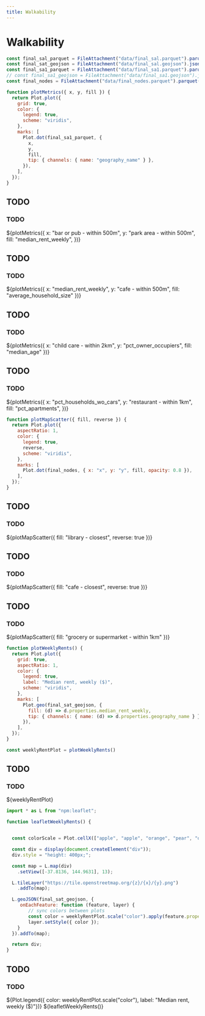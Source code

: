 ```yaml
---
title: Walkability
---
```


# Walkability

```js
const final_sal_parquet = FileAttachment("data/final_sal.parquet").parquet();
const final_sat_geojson = FileAttachment("data/final_sal.geojson").json();
const final_sa1_parquet = FileAttachment("data/final_sa1.parquet").parquet();
// const final_sa1_geojson = FileAttachment("data/final_sa1.geojson").json();
const final_nodes = FileAttachment("data/final_nodes.parquet").parquet();
```

```js
function plotMetrics({ x, y, fill }) {
  return Plot.plot({
    grid: true,
    color: {
      legend: true,
      scheme: "viridis",
    },
    marks: [
      Plot.dot(final_sa1_parquet, {
        x,
        y,
        fill,
        tip: { channels: { name: "geography_name" } },
      }),
    ],
  });
}
```


<div class="card" style="max-width: 640px;">
<h2>TODO</h2>
<h3>TODO</h3>
${plotMetrics({
  x: "bar or pub - within 500m",
  y: "park area - within 500m",
  fill: "median_rent_weekly",
})}
</div>

<div class="card" style="max-width: 640px;">
<h2>TODO</h2>
<h3>TODO</h3>
${plotMetrics({
  x: "median_rent_weekly",
  y: "cafe - within 500m",
  fill: "average_household_size"
})}
</div>

<div class="card" style="max-width: 640px;">
<h2>TODO</h2>
<h3>TODO</h3>
${plotMetrics({
  x: "child care - within 2km",
  y: "pct_owner_occupiers",
  fill: "median_age" })}
</div>

<div class="card" style="max-width: 640px;">
<h2>TODO</h2>
<h3>TODO</h3>
${plotMetrics({
  x: "pct_households_wo_cars",
  y: "restaurant - within 1km",
  fill: "pct_apartments",
})}
</div>


```js
function plotMapScatter({ fill, reverse }) {
  return Plot.plot({
    aspectRatio: 1,
    color: {
      legend: true,
      reverse,
      scheme: "viridis",
    },
    marks: [
      Plot.dot(final_nodes, { x: "x", y: "y", fill, opacity: 0.8 }),
    ],
  });
}
```

<div class="card" style="max-width: 640px;">
<h2>TODO</h2>
<h3>TODO</h3>
${plotMapScatter({
  fill: "library - closest",
  reverse: true
})}
</div>

<div class="card" style="max-width: 640px;">
<h2>TODO</h2>
<h3>TODO</h3>
${plotMapScatter({
  fill: "cafe - closest",
  reverse: true
})}
</div>

<div class="card" style="max-width: 640px;">
<h2>TODO</h2>
<h3>TODO</h3>
${plotMapScatter({
  fill: "grocery or supermarket - within 1km"
})}
</div>

```js
function plotWeeklyRents() {
  return Plot.plot({
    grid: true,
    aspectRatio: 1,
    color: {
      legend: true,
      label: "Median rent, weekly ($)",
      scheme: "viridis",
    },
    marks: [
      Plot.geo(final_sat_geojson, {
        fill: (d) => d.properties.median_rent_weekly,
        tip: { channels: { name: (d) => d.properties.geography_name } },
      }),
    ],
  });
}
```

```js
const weeklyRentPlot = plotWeeklyRents()
```

<div class="card" style="max-width: 640px;">
<h2>TODO</h2>
<h3>TODO</h3>
${weeklyRentPlot}
</div>


```js
import * as L from "npm:leaflet";

function leafletWeeklyRents() {


  const colorScale = Plot.cellX(["apple", "apple", "orange", "pear", "orange"])

  const div = display(document.createElement("div"));
  div.style = "height: 400px;";

  const map = L.map(div)
    .setView([-37.8136, 144.9631], 13);

  L.tileLayer("https://tile.openstreetmap.org/{z}/{x}/{y}.png")
    .addTo(map);

  L.geoJSON(final_sat_geojson, {
     onEachFeature: function (feature, layer) {
        // sync colors between plots
        const color = weeklyRentPlot.scale("color").apply(feature.properties.median_rent_weekly);
        layer.setStyle({ color }); 
    }
  }).addTo(map);

  return div;
}
```

<div class="card" style="max-width: 640px;">
<h2>TODO</h2>
<h3>TODO</h3>
${Plot.legend({ color: weeklyRentPlot.scale("color"), label: "Median rent, weekly ($)"})}
${leafletWeeklyRents()}
</div>

